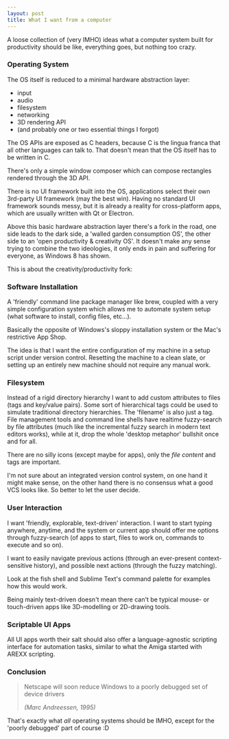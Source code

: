 ```yaml
---
layout: post
title: What I want from a computer
---
```

A loose collection of (very IMHO) ideas what a computer system built for
productivity should be like, everything goes, but nothing too crazy. 

### Operating System

The OS itself is reduced to a minimal hardware abstraction layer:

- input
- audio
- filesystem
- networking
- 3D rendering API
- (and probably one or two essential things I forgot)

The OS APIs are exposed as C headers, because C is the lingua franca that all
other languages can talk to. That doesn't mean that the OS itself
has to be written in C.

There's only a simple window composer which can compose rectangles rendered
through the 3D API.

There is no UI framework built into the OS, applications
select their own 3rd-party UI framework (may the best win). Having
no standard UI framework sounds messy, but it is already a reality for
cross-platform apps, which are usually written with Qt or Electron.

Above this basic hardware abstraction layer there's a fork in the road,
one side leads to the dark side, a 'walled garden consumption OS', the 
other side to an 'open productivity & creativity OS'. It doesn't make
any sense trying to combine the two ideologies, it only ends in pain
and suffering for everyone, as Windows 8 has shown.

This is about the creativity/productivity fork:

### Software Installation

A 'friendly' command line package manager like brew, coupled with a very
simple configuration system which allows me to automate system setup (what
software to install, config files, etc...).

Basically the opposite of Windows's sloppy installation system or the
Mac's restrictive App Shop.

The idea is that I want the entire configuration of my machine in a setup script
under version control. Resetting the machine to a clean slate, or setting up
an entirely new machine should not require any manual work.

### Filesystem

Instead of a rigid directory hierarchy I want to add custom attributes to
files (tags and key/value pairs). Some sort of hierarchical tags could be
used to simulate traditional directory hierarchies. The 'filename' is also
just a tag. File management tools and command line shells have realtime
fuzzy-search by file attributes (much like the incremental fuzzy search in
modern text editors works), while at it, drop the whole 'desktop metaphor'
bullshit once and for all.

There are no silly icons (except maybe for apps), only the
*file content* and tags are important.

I'm not sure about an integrated version control system, on one hand
it might make sense, on the other hand there is no consensus what a 
good VCS looks like. So better to let the user decide.

### User Interaction

I want 'friendly, explorable, text-driven' interaction. I want to
start typing anywhere, anytime, and the system or current app should offer me
options through fuzzy-search (of apps to start, files to work on, 
commands to execute and so on).

I want to easily navigate previous actions (through an ever-present context-
sensitive history), and possible next actions (through the fuzzy matching).

Look at the fish shell and Sublime Text's command palette for examples
how this would work. 

Being mainly text-driven doesn't mean there can't be typical mouse- or
touch-driven apps like 3D-modelling or 2D-drawing tools.

### Scriptable UI Apps

All UI apps worth their salt should also offer a language-agnostic scripting
interface for automation tasks, similar to what the Amiga started
with AREXX scripting.

### Conclusion

> Netscape will soon reduce Windows to a poorly debugged set of device drivers
>
> *(Marc Andreessen, 1995)*

That's exactly what *all* operating systems should be IMHO, except for the 
'poorly debugged' part of course :D
